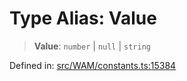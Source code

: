 # Type Alias: Value

> **Value**: `number` \| `null` \| `string`

Defined in: [src/WAM/constants.ts:15384](https://github.com/Fokusdotid/Baileys/blob/a954da2ee3c892812cf9528a5a214092693c872f/src/WAM/constants.ts#L15384)
